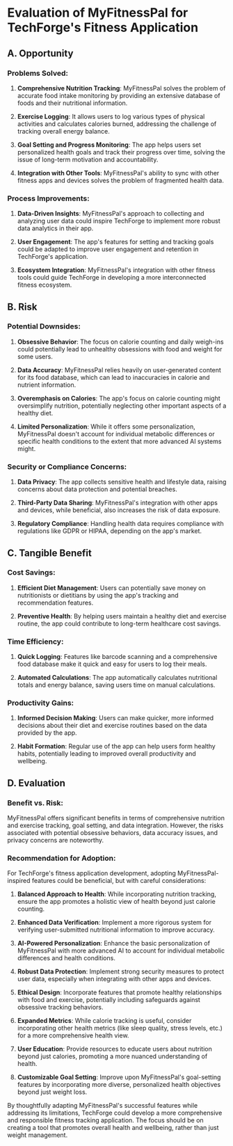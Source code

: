 # Evaluation of MyFitnessPal for TechForge's Fitness Application

## A. Opportunity

### Problems Solved:
1. **Comprehensive Nutrition Tracking**: MyFitnessPal solves the problem of accurate food intake monitoring by providing an extensive database of foods and their nutritional information.

2. **Exercise Logging**: It allows users to log various types of physical activities and calculates calories burned, addressing the challenge of tracking overall energy balance.

3. **Goal Setting and Progress Monitoring**: The app helps users set personalized health goals and track their progress over time, solving the issue of long-term motivation and accountability.

4. **Integration with Other Tools**: MyFitnessPal's ability to sync with other fitness apps and devices solves the problem of fragmented health data.

### Process Improvements:
1. **Data-Driven Insights**: MyFitnessPal's approach to collecting and analyzing user data could inspire TechForge to implement more robust data analytics in their app.

2. **User Engagement**: The app's features for setting and tracking goals could be adapted to improve user engagement and retention in TechForge's application.

3. **Ecosystem Integration**: MyFitnessPal's integration with other fitness tools could guide TechForge in developing a more interconnected fitness ecosystem.

## B. Risk

### Potential Downsides:
1. **Obsessive Behavior**: The focus on calorie counting and daily weigh-ins could potentially lead to unhealthy obsessions with food and weight for some users.

2. **Data Accuracy**: MyFitnessPal relies heavily on user-generated content for its food database, which can lead to inaccuracies in calorie and nutrient information.

3. **Overemphasis on Calories**: The app's focus on calorie counting might oversimplify nutrition, potentially neglecting other important aspects of a healthy diet.

4. **Limited Personalization**: While it offers some personalization, MyFitnessPal doesn't account for individual metabolic differences or specific health conditions to the extent that more advanced AI systems might.

### Security or Compliance Concerns:
1. **Data Privacy**: The app collects sensitive health and lifestyle data, raising concerns about data protection and potential breaches.

2. **Third-Party Data Sharing**: MyFitnessPal's integration with other apps and devices, while beneficial, also increases the risk of data exposure.

3. **Regulatory Compliance**: Handling health data requires compliance with regulations like GDPR or HIPAA, depending on the app's market.

## C. Tangible Benefit

### Cost Savings:
1. **Efficient Diet Management**: Users can potentially save money on nutritionists or dietitians by using the app's tracking and recommendation features.

2. **Preventive Health**: By helping users maintain a healthy diet and exercise routine, the app could contribute to long-term healthcare cost savings.

### Time Efficiency:
1. **Quick Logging**: Features like barcode scanning and a comprehensive food database make it quick and easy for users to log their meals.

2. **Automated Calculations**: The app automatically calculates nutritional totals and energy balance, saving users time on manual calculations.

### Productivity Gains:
1. **Informed Decision Making**: Users can make quicker, more informed decisions about their diet and exercise routines based on the data provided by the app.

2. **Habit Formation**: Regular use of the app can help users form healthy habits, potentially leading to improved overall productivity and wellbeing.

## D. Evaluation

### Benefit vs. Risk:
MyFitnessPal offers significant benefits in terms of comprehensive nutrition and exercise tracking, goal setting, and data integration. However, the risks associated with potential obsessive behaviors, data accuracy issues, and privacy concerns are noteworthy.

### Recommendation for Adoption:
For TechForge's fitness application development, adopting MyFitnessPal-inspired features could be beneficial, but with careful considerations:

1. **Balanced Approach to Health**: While incorporating nutrition tracking, ensure the app promotes a holistic view of health beyond just calorie counting.

2. **Enhanced Data Verification**: Implement a more rigorous system for verifying user-submitted nutritional information to improve accuracy.

3. **AI-Powered Personalization**: Enhance the basic personalization of MyFitnessPal with more advanced AI to account for individual metabolic differences and health conditions.

4. **Robust Data Protection**: Implement strong security measures to protect user data, especially when integrating with other apps and devices.

5. **Ethical Design**: Incorporate features that promote healthy relationships with food and exercise, potentially including safeguards against obsessive tracking behaviors.

6. **Expanded Metrics**: While calorie tracking is useful, consider incorporating other health metrics (like sleep quality, stress levels, etc.) for a more comprehensive health view.

7. **User Education**: Provide resources to educate users about nutrition beyond just calories, promoting a more nuanced understanding of health.

8. **Customizable Goal Setting**: Improve upon MyFitnessPal's goal-setting features by incorporating more diverse, personalized health objectives beyond just weight loss.

By thoughtfully adapting MyFitnessPal's successful features while addressing its limitations, TechForge could develop a more comprehensive and responsible fitness tracking application. The focus should be on creating a tool that promotes overall health and wellbeing, rather than just weight management.
